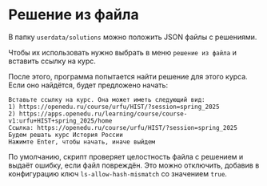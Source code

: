 # Решение из файла
В папку `userdata/solutions` можно положить JSON файлы с решениями.

Чтобы их использовать нужно выбрать в меню `решение из файла`
и вставить ссылку на курс.

После этого, программа попытается найти решение для этого курса.
Если оно найдётся, будет предложено начать:

```
Вставьте ссылку на курс. Она может иметь следующий вид:
1) https://openedu.ru/course/urfu/HIST/?session=spring_2025
2) https://apps.openedu.ru/learning/course/course-v1:urfu+HIST+spring_2025/home
Ссылка: https://openedu.ru/course/urfu/HIST/?session=spring_2025
Будем решать курс История России
Нажимте Enter, чтобы начать, иначе выйдем 
```

По умолчанию, скрипт проверяет целостность файла с решением и выдаёт ошибку, если файл повреждён.
Это можно отключить, добавив в конфигурацию ключ `ls-allow-hash-mismatch` со значением `true`.